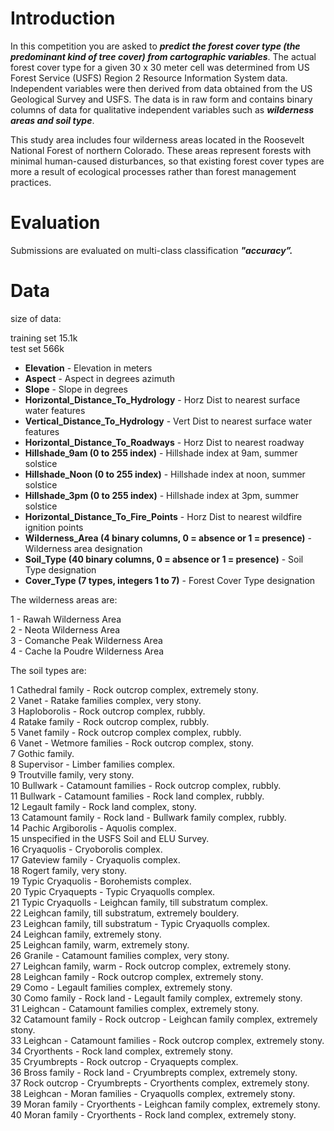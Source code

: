 # Introduction
In this competition you are asked to ***predict the forest cover type (the predominant kind of tree cover) from cartographic variables***. The actual forest cover type for a given 30 x 30 meter cell was determined from US Forest Service (USFS) Region 2 Resource Information System data. Independent variables were then derived from data obtained from the US Geological Survey and USFS. The data is in raw form and contains binary columns of data for qualitative independent variables such as ***wilderness areas and soil type***.

This study area includes four wilderness areas located in the Roosevelt National Forest of northern Colorado. These areas represent forests with minimal human-caused disturbances, so that existing forest cover types are more a result of ecological processes rather than forest management practices.

# Evaluation 
Submissions are evaluated on multi-class classification  ***"accuracy”.***

# Data  

size of data:  

training set 15.1k   
test set 566k  

* **Elevation** - Elevation in meters
* **Aspect** - Aspect in degrees azimuth
* **Slope** - Slope in degrees
* **Horizontal_Distance_To_Hydrology** - Horz Dist to nearest surface water features
* **Vertical_Distance_To_Hydrology** - Vert Dist to nearest surface water features
* **Horizontal_Distance_To_Roadways** - Horz Dist to nearest roadway
* **Hillshade_9am (0 to 255 index)** - Hillshade index at 9am, summer solstice
* **Hillshade_Noon (0 to 255 index)** - Hillshade index at noon, summer solstice
* **Hillshade_3pm (0 to 255 index)** - Hillshade index at 3pm, summer solstice
* **Horizontal_Distance_To_Fire_Points** - Horz Dist to nearest wildfire ignition points
* **Wilderness_Area (4 binary columns, 0 = absence or 1 = presence)** - Wilderness area designation
* **Soil_Type (40 binary columns, 0 = absence or 1 = presence)** - Soil Type designation
* **Cover_Type (7 types, integers 1 to 7)** - Forest Cover Type designation  

The wilderness areas are:

1 - Rawah Wilderness Area  
2 - Neota Wilderness Area  
3 - Comanche Peak Wilderness Area  
4 - Cache la Poudre Wilderness Area  

The soil types are:

1 Cathedral family - Rock outcrop complex, extremely stony.  
2 Vanet - Ratake families complex, very stony.   
3 Haploborolis - Rock outcrop complex, rubbly.  
4 Ratake family - Rock outcrop complex, rubbly.  
5 Vanet family - Rock outcrop complex complex, rubbly.  
6 Vanet - Wetmore families - Rock outcrop complex, stony.  
7 Gothic family.  
8 Supervisor - Limber families complex.  
9 Troutville family, very stony.  
10 Bullwark - Catamount families - Rock outcrop complex, rubbly.  
11 Bullwark - Catamount families - Rock land complex, rubbly.  
12 Legault family - Rock land complex, stony.  
13 Catamount family - Rock land - Bullwark family complex, rubbly.  
14 Pachic Argiborolis - Aquolis complex.  
15 unspecified in the USFS Soil and ELU Survey.  
16 Cryaquolis - Cryoborolis complex.  
17 Gateview family - Cryaquolis complex.  
18 Rogert family, very stony.  
19 Typic Cryaquolis - Borohemists complex.  
20 Typic Cryaquepts - Typic Cryaquolls complex.  
21 Typic Cryaquolls - Leighcan family, till substratum complex.  
22 Leighcan family, till substratum, extremely bouldery.  
23 Leighcan family, till substratum - Typic Cryaquolls complex.  
24 Leighcan family, extremely stony.  
25 Leighcan family, warm, extremely stony.  
26 Granile - Catamount families complex, very stony.  
27 Leighcan family, warm - Rock outcrop complex, extremely stony.  
28 Leighcan family - Rock outcrop complex, extremely stony.  
29 Como - Legault families complex, extremely stony.  
30 Como family - Rock land - Legault family complex, extremely stony.  
31 Leighcan - Catamount families complex, extremely stony.  
32 Catamount family - Rock outcrop - Leighcan family complex, extremely stony.  
33 Leighcan - Catamount families - Rock outcrop complex, extremely stony.  
34 Cryorthents - Rock land complex, extremely stony.  
35 Cryumbrepts - Rock outcrop - Cryaquepts complex.  
36 Bross family - Rock land - Cryumbrepts complex, extremely stony.  
37 Rock outcrop - Cryumbrepts - Cryorthents complex, extremely stony.  
38 Leighcan - Moran families - Cryaquolls complex, extremely stony.  
39 Moran family - Cryorthents - Leighcan family complex, extremely stony.  
40 Moran family - Cryorthents - Rock land complex, extremely stony.  
